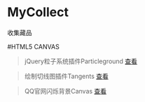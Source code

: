 # MyCollect
收集藏品

#HTML5 CANVAS
>jQuery粒子系统插件Particleground <a href="http://www.jq22.com/jquery-info566" target="_blank">查看</a>

>绘制切线图插件Tangents <a href="http://www.jq22.com/jquery-info567" target="_blank">查看</a>

>QQ官网闪烁背景Canvas <a href="http://www.jq22.com/jquery-info3538" target="_blank">查看</a>